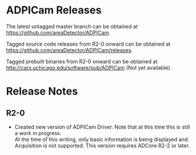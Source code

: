 ADPICam Releases
======================

The latest untagged master branch can be obtained at
https://github.com/areaDetector/ADPICam.

Tagged source code releases from R2-0 onward can be obtained at 
https://github.com/areaDetector/ADPICam/releases.

Tagged prebuilt binaries from R2-0 onward can be obtained at
http://cars.uchicago.edu/software/pub/ADPICam (Not yet available).


Release Notes
=============

R2-0
----
* Created new version of ADPICam Driver.  Note that at this time this is still a work in progress.  
  At the time of this writing, only basic information is being displayed and Acquisition is not supported.
  This version requires ADCore R2-2 or later. 
